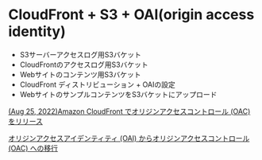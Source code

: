 # CloudFront + S3 + OAI(origin access identity)

- S3サーバーアクセスログ用S3バケット
- CloudFrontのアクセスログ用S3バケット
- Webサイトのコンテンツ用S3バケット
- CloudFront ディストリビューション + OAIの設定
- WebサイトのサンプルコンテンツをS3バケットにアップロード

[(Aug 25, 2022)Amazon CloudFront でオリジンアクセスコントロール (OAC) をリリース](https://aws.amazon.com/jp/about-aws/whats-new/2022/08/amazon-cloudfront-origin-access-control/)

[オリジンアクセスアイデンティティ (OAI) からオリジンアクセスコントロール (OAC) への移行](https://docs.aws.amazon.com/ja_jp/AmazonCloudFront/latest/DeveloperGuide/private-content-restricting-access-to-s3.html#migrate-from-oai-to-oac)
